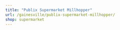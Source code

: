 ```yaml
---
title: "Publix Supermarket Millhopper"
url: /gainesville/publix-supermarket-millhopper/
shop: supermarket
---
```

